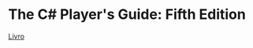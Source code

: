 # The C# Player's Guide: Fifth Edition 

[Livro](https://m.media-amazon.com/images/I/619vzxml9jL._SL1250_.jpg)
